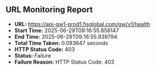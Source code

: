 ## URL Monitoring Report

- **URL:** https://api-gw1-prod1.fisglobal.com/gw/v1/health
- **Start Time:** 2025-06-29T09:16:55.856147
- **End Time:** 2025-06-29T09:16:55.939794
- **Total Time Taken:** 0.083647 seconds
- **HTTP Status Code:** 403
- **Status:** Failure
- **Failure Reason:** HTTP Status Code: 403
